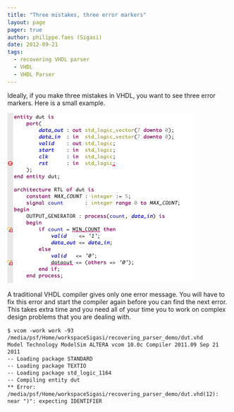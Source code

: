 ```yaml
---
title: "Three mistakes, three error markers"
layout: page 
pager: true
author: philippe.faes (Sigasi)
date: 2012-09-21
tags: 
  - recovering VHDL parser
  - VHDL
  - VHDL Parser
---
```

Ideally, if you make three mistakes in VHDL, you want to see three error markers. Here is a small example.

![Sigasi shows three error markers for these three errors](images/recovering-vhdl-parser-3errors.png)

A traditional VHDL compiler gives only one error message. You will have to fix this error and start the compiler again before you can find the next error. This takes extra time and you need all of your time you to work on complex design problems that you are dealing with.
```
$ vcom -work work -93 /media/psf/Home/workspaceSigasi/recovering_parser_demo/dut.vhd
Model Technology ModelSim ALTERA vcom 10.0c Compiler 2011.09 Sep 21 2011
-- Loading package STANDARD
-- Loading package TEXTIO
-- Loading package std_logic_1164
-- Compiling entity dut
** Error: /media/psf/Home/workspaceSigasi/recovering_parser_demo/dut.vhd(12): near ")": expecting IDENTIFIER
```